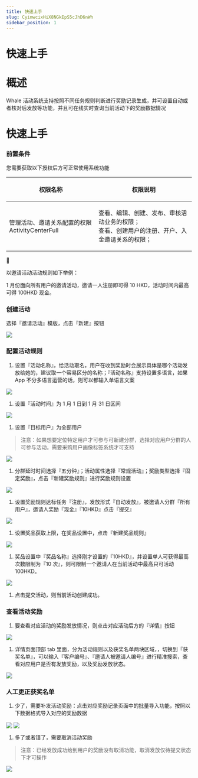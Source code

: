 ```yaml
---
title: 快速上手
slug: CyimwcixHiX8NGkEpS5cJhD6nWh
sidebar_position: 1
---
```



# 快速上手

# 概述

Whale 活动系统支持按照不同任务规则判断进行奖励记录生成，并可设置自动或者核对后发放等功能，并且可在线实时查询当前活动下的奖励数据情况

# 快速上手

### 前置条件

您需要获取以下授权后方可正常使用系统功能

<table header_row="1">
<colgroup>
<col width="300"/>
<col width="393"/>
</colgroup>
<thead>
<tr><th><p>权限名称</p></th><th><p>权限说明</p></th></tr>
</thead>
<tbody>
<tr><td><p>管理活动、邀请关系配置的权限<br/>ActivityCenterFull</p></td><td><p>查看、编辑、创建、发布、审核活动业务的权限；<br/>查看、创建用户的注册、开户、入金邀请关系的权限；</p></td></tr>
</tbody>
</table>

<div class="callout callout-bg-2 callout-border-2">
<div class='callout-emoji'>📌</div>
<p>以邀请活动活动规则如下举例：</p>
<p>1 月份面向所有用户的邀请活动，邀请一人注册即可得 10 HKD，活动时间内最高可得 100HKD 现金。</p>
</div>

### 创建活动

选择『邀请活动』模版，点击『新建』按钮

<img src="/assets/C8SBbPeLwoIsjRxQC8ec28WVnza.png" src-width="2816" src-height="1508" align="center"/>

### 配置活动规则

1. 设置『活动名称』，给活动取名，用户在收到奖励时会展示具体是哪个活动发放给她的，建议取一个容易区分的名称；『活动名称』支持设置多语言，如果 App 不分多语言运营的话，则可以都输入单语言文案

<img src="/assets/R2ynbGjgLoV4E8xTx9OcvdH3n7k.png" src-width="2332" src-height="1474" align="center"/>

1. 设置『活动时间』为 1 月 1 日到 1 月 31 日区间

<img src="/assets/YvsPbijeFo7GzaxuQn1ca0i7nGg.png" src-width="2340" src-height="1480" align="center"/>

1. 设置『目标用户』为全部用户

> 注意：如果想要定位特定用户才可参与可新建分群，选择对应用户分群的人可参与活动。需要采购用户画像标签系统才可支持

<img src="/assets/OgrWbjKnNoK9x5xqRFMc7knqnOb.png" src-width="2308" src-height="1506" align="center"/>

1. 分群延时时间选择『五分钟』；活动属性选择『常规活动』；奖励类型选择『固定奖励』，点击『新建奖励规则』进行奖励规则设置

<img src="/assets/PuiCbNBfeoU3EOxp8W7cs6PEnUf.png" src-width="2306" src-height="1356" align="center"/>

1. 设置奖励规则达标任务『注册』，发放形式『自动发放』，被邀请人分群『所有用户』，邀请人奖励『现金』『10HKD』点击『提交』

<img src="/assets/DzvFbiP04oq7zoxnyj4cS76Nnwc.png" src-width="1456" src-height="1589" align="center"/>

1. 设置奖品获取上限，在奖品设置中，点击『新建奖品规则』

<img src="/assets/PSDGbBomhoqyQjxesAycarCInlg.png" src-width="2184" src-height="1286" align="center"/>

1. 奖品设置中『奖品名称』选择刚才设置的『10HKD』，并设置单人可获得最高次数限制为『10 次』，则可限制一个邀请人在当前活动中最高只可活动 100HKD。

<img src="/assets/VPTVbkm3aowJ5Rxuz46cWah3nDc.png" src-width="2252" src-height="1382" align="center"/>

1. 点击提交活动，则当前活动创建成功。

### 查看活动奖励

1. 要查看对应活动的奖励发放情况，则点击对应活动后方的『详情』按钮

<img src="/assets/X6jobtA6HodjpPxX7hxcmb5cnQh.png" src-width="2346" src-height="1408" align="center"/>

1. 详情页面顶部 tab 里面，分为活动规则以及获奖名单两块区域，，切换到『获奖名单』，可以输入『客户编号』、『邀请人被邀请人编号』进行精准搜索，查看对应用户是否有发放奖励，以及奖励发放状态。

<img src="/assets/Ya1ib7RTDoRIMyxVEm9c4X5BnGf.png" src-width="2308" src-height="1458" align="center"/>

### 人工更正获奖名单

1. 少了，需要补发活动奖励：点击对应奖励记录页面中的批量导入功能，按照以下数据格式导入对应的奖励数据

<img src="/assets/X6odb8nL4ofL4XxYuk6cJzsLnrj.png" src-width="2368" src-height="236" align="center"/>

<img src="/assets/MhuJbP0sqozCcPxnQUVcrQnDndb.png" src-width="2294" src-height="1398" align="center"/>

1. 多了或者错了，需要取消活动奖励

> 注意：已经发放成功给到用户的奖励没有取消功能，取消发放仅待提交状态下才可操作

<img src="/assets/Q2wNbuhpZo1VdTxap8ccFx4mnMc.png" src-width="2276" src-height="1456" align="center"/>

